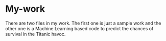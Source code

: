# My-work 
There are two files in my work. The first one is just a sample work and the other one is a Machine Learning based code to predict the chances of survival in the Titanic havoc. 
